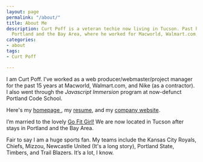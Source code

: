 ```yaml
---
layout: page
permalink: "/about/"
title: About Me
description: Curt Poff is a veteran techie now living in Tucson. Past homes include
  Portland and the Bay Area, where he worked for Macworld, Walmart.com, and Nike.
categories:
- about
tags:
- Curt Poff

---
```

I am Curt Poff. I’ve worked as a web producer/webmaster/project manager for the past 15 years at Macworld, Walmart.com, and Nike (as a contractor). I also went through the _Javascript Immersion_ program at now-defunct Portland Code School.

Here's my [homepage ](https://curtpoff.com "Curt Poff homepage"), my [resume](/resume/ "Curt Poff resume"), and my [company website](https://poffdev.com/ "Poff Development").

I’m married to the lovely [Go Fit Girl!](https://gofitgirl.com) We are now located in Tucson after stays in Portland and the Bay Area.

Fair to say I am a huge sports fan. My teams include the Kansas City Royals, Chiefs, Mizzou, Newcastle United (It's a long story), Portland State, Timbers, and Trail Blazers. It’s a lot, I know.
